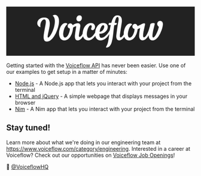 ![Voiceflow logo](./voiceflow-logo.png)

Getting started with the [Voiceflow API](https://www.voiceflow.com/developer) has never been easier.
Use one of our examples to get setup in a matter of minutes:
- [Node.js](https://github.com/voiceflow/api-examples/tree/master/nodeJS) - A Node.js app that lets you interact with your project from the terminal
- [HTML and jQuery](https://github.com/voiceflow/api-examples/tree/master/HTML) - A simple webpage that displays messages in your browser
- [Nim](https://github.com/voiceflow/api-examples/tree/master/nim) - A Nim app that lets you interact with your project from the terminal

## Stay tuned!

Learn more about what we're doing in our engineering team at https://www.voiceflow.com/category/engineering. Interested in a career at Voiceflow? Check out our opportunities on [Voiceflow Job Openings](https://angel.co/company/voiceflow/jobs)!

:wave: [@VoiceflowHQ](https://twitter.com/VoiceflowHQ)